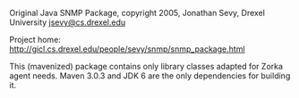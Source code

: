 Original Java SNMP Package, copyright 2005, Jonathan Sevy, Drexel University <jsevy@cs.drexel.edu>

Project home: http://gicl.cs.drexel.edu/people/sevy/snmp/snmp_package.html

This (mavenized) package contains only library classes adapted for Zorka agent needs. Maven 3.0.3 and JDK 6 are
the only dependencies for building it.


